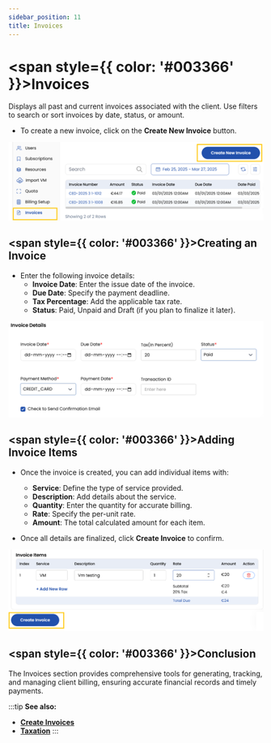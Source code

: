 ```yaml
---
sidebar_position: 11
title: Invoices
---
```


# <span style={{ color: '#003366' }}>Invoices</span>

Displays all past and current invoices associated with the client. Use filters to search or sort invoices by date, status, or amount.

- To create a new invoice, click on the **Create New Invoice** button.

![Invoice List](images/invoice.png)

## <span style={{ color: '#003366' }}>Creating an Invoice</span>

- Enter the following invoice details:
    - **Invoice Date**: Enter the issue date of the invoice.
    - **Due Date**: Specify the payment deadline.
    - **Tax Percentage**: Add the applicable tax rate.
    - **Status**: Paid, Unpaid and Draft (if you plan to finalize it later).

![Invoice Details](images/invoice_1.png)

## <span style={{ color: '#003366' }}>Adding Invoice Items</span>

- Once the invoice is created, you can add individual items with:
    - **Service**: Define the type of service provided.
    - **Description**: Add details about the service.
    - **Quantity**: Enter the quantity for accurate billing.
    - **Rate**: Specify the per-unit rate.
    - **Amount**: The total calculated amount for each item.

- Once all details are finalized, click **Create Invoice** to confirm.

![Invoice Items](images/invoice_2.png)

## <span style={{ color: '#003366' }}>Conclusion</span>
The Invoices section provides comprehensive tools for generating, tracking, and managing client billing, ensuring accurate financial records and timely payments.

:::tip
**See also:**  
- **[Create Invoices](../../Settings/Billing%20Setup/Invoice%20Number.md)**
- **[Taxation](../../Settings/Billing%20Setup/Taxations.md)**
:::